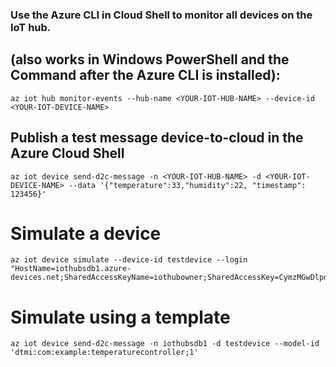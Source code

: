 ### Use the Azure CLI in Cloud Shell to monitor all devices on the IoT hub.
## (also works in Windows PowerShell and the Command after the Azure CLI is installed):
```
az iot hub monitor-events --hub-name <YOUR-IOT-HUB-NAME> --device-id <YOUR-IOT-DEVICE-NAME>
```

## Publish a test message device-to-cloud in the Azure Cloud Shell

```
az iot device send-d2c-message -n <YOUR-IOT-HUB-NAME> -d <YOUR-IOT-DEVICE-NAME> --data '{"temperature":33,"humidity":22, "timestamp": 123456}'
```

# Simulate a device
```
az iot device simulate --device-id testdevice --login "HostName=iothubsdb1.azure-devices.net;SharedAccessKeyName=iothubowner;SharedAccessKey=CymzMGwDlpdhAtZokKkEz5X8OAKzdPlhM9EuVLEyfME="
```

# Simulate using a template
```
az iot device send-d2c-message -n iothubsdb1 -d testdevice --model-id 'dtmi:com:example:temperaturecontroller;1'
```
